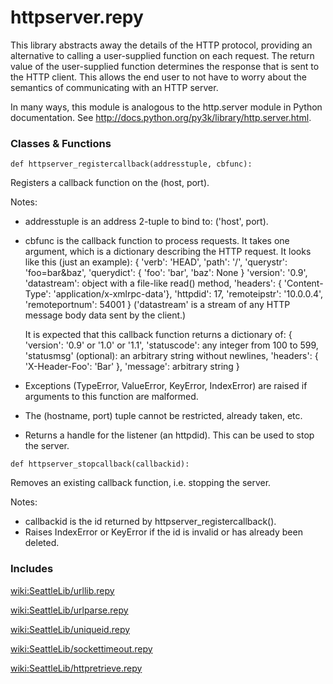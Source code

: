# httpserver.repy

This library abstracts away the details of the HTTP protocol, providing an alternative to calling a user-supplied function on each request. The return value of the user-supplied function determines the response that is sent to the HTTP client. This allows the end user to not have to worry about the semantics of communicating with an HTTP server.

In many ways, this module is analogous to the http.server module in Python documentation. See http://docs.python.org/py3k/library/http.server.html.


### Classes & Functions

```
def httpserver_registercallback(addresstuple, cbfunc):
```
   Registers a callback function on the (host, port).

   Notes: 

   * addresstuple is an address 2-tuple to bind to: ('host', port).
   * cbfunc is the callback function to process requests. It takes one argument, which is a dictionary describing the HTTP request. It looks like      this (just an example):
        {
          'verb': 'HEAD',
          'path': '/',
          'querystr': 'foo=bar&baz',
          'querydict': { 'foo': 'bar', 'baz': None }
          'version': '0.9',
          'datastream': object with a file-like read() method,
          'headers': { 'Content-Type': 'application/x-xmlrpc-data'},
          'httpdid': 17,
          'remoteipstr': '10.0.0.4',
          'remoteportnum': 54001
        }
      ('datastream' is a stream of any HTTP message body data sent by the
      client.)

      It is expected that this callback function returns a dictionary of:
        {
          'version': '0.9' or '1.0' or '1.1',
          'statuscode': any integer from 100 to 599,
          'statusmsg' (optional): an arbitrary string without newlines,
          'headers': { 'X-Header-Foo': 'Bar' },
          'message': arbitrary string
        }
   * Exceptions (TypeError, ValueError, KeyError, IndexError) are raised if arguments to this function are malformed.
   * The (hostname, port) tuple cannot be restricted, already taken, etc.
   * Returns a handle for the listener (an httpdid). This can be used to stop the server.


```
def httpserver_stopcallback(callbackid):
```
   Removes an existing callback function, i.e. stopping the server.

   Notes: 

   * callbackid is the id returned by httpserver_registercallback().
   * Raises IndexError or KeyError if the id is invalid or has already been deleted.


### Includes

[wiki:SeattleLib/urllib.repy](urllib.repy.md)

[wiki:SeattleLib/urlparse.repy](urlparse.repy.md)

[wiki:SeattleLib/uniqueid.repy](uniqueid.repy.md)

[wiki:SeattleLib/sockettimeout.repy](sockettimeout.repy.md)

[wiki:SeattleLib/httpretrieve.repy](httpretrieve.repy.md)

